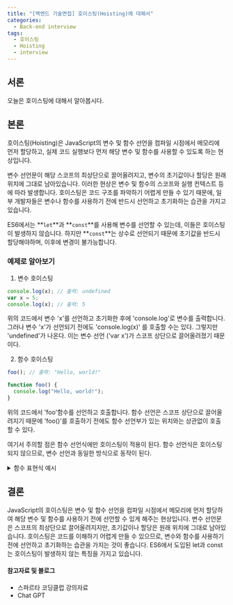```yaml
---
title: "[백엔드 기술면접] 호이스팅(Hoisting)에 대해서"
categories:
  - Back-end interview
tags:
  - 호이스팅
  - Hoisting
  - interview
---
```


## 서론 
오늘은 호이스팅에 대해서 알아봅시다. 

## 본론 
호이스팅(Hoisting)은 JavaScript의 변수 및 함수 선언을 컴파일 시점에서 메모리에 먼저 할당하고, 실제 코드 실행보다 먼저 해당 변수 및 함수를 사용할 수 있도록 하는 현상입니다.

변수 선언문이 해당 스코프의 최상단으로 끌어올려지고, 변수의 초기값이나 할당은 원래 위치에 그대로 남아있습니다. 이러한 현상은 변수 및 함수의 스코프와 실행 컨텍스트 등에 따라 발생합니다. 호이스팅은 코드 구조를 파악하기 어렵게 만들 수 있기 때문에, 일부 개발자들은 변수나 함수를 사용하기 전에 반드시 선언하고 초기화하는 습관을 가지고 있습니다.

ES6에서는 **`let`**과 **`const`**를 사용해 변수를 선언할 수 있는데, 이들은 호이스팅이 발생하지 않습니다. 하지만 **`const`**는 상수로 선언되기 때문에 초기값을 반드시 할당해야하며, 이후에 변경이 불가능합니다.

### 예제로 알아보기 
1. 변수 호이스팅 
```javascript
console.log(x); // 출력: undefined
var x = 5;
console.log(x); // 출력: 5
```  
위의 코드에서 변수 'x'를 선언하고 초기화한 후에 'console.log'로 변수를 출력합니다.  
그러나 변수 'x'가 선언되기 전에도 'console.log(x)' 를 호출할 수는 있다. 그렇지만 'undefined'가 나온다. 이는 변수 선언 ('var x')가 스코프 상단으로 끌어올려졌기 때문이다.   

2. 함수 호이스팅  

```javascript
foo(); // 출력: "Hello, world!"

function foo() {
  console.log("Hello, world!");
}
```

위의 코드에서 'foo'함수를 선언하고 호출합니다. 함수 선언은 스코프 상단으로 끌어올려지기 때문에 'foo()'를 호출하기 전에도 함수 선언부가 있는 위치와는 상관없이 호출할 수 있다.  

여기서 주의할 점은 함수 선언식에만 호이스팅이 적용이 된다. 함수 선언식은 호이스팅되지 않으므로, 변수 선언과 동일한 방식으로 동작이 된다.

<details>
<summary> 함수 표현식 예시</summary> 
<div markdown="1">       
```javascript
var add = function(a, b) {
  return a + b;
};
```
함수 표현식은 변수에 함수를 할당하는 형태이므로, 변수의 호이스팅 규칙에 따라 변수 선언만 호이스팅되고 함수 선언부는 호이스팅되지 않습니다. 따라서 함수 표현식은 변수가 선언되 이후부터 사용할 수 있다.
</div>
</details>  

## 결론 
JavaScript의 호이스팅은 변수 및 함수 선언을 컴파일 시점에서 메모리에 먼저 할당하여 해당 변수 및 함수를 사용하기 전에 선언할 수 있게 해주는 현상입니다. 변수 선언문은 스코프의 최상단으로 끌어올려지지만, 초기값이나 할당은 원래 위치에 그대로 남아있습니다. 호이스팅은 코드를 이해하기 어렵게 만들 수 있으므로, 변수와 함수를 사용하기 전에 선언하고 초기화하는 습관을 가지는 것이 좋습니다. ES6에서 도입된 let과 const는 호이스팅이 발생하지 않는 특징을 가지고 있습니다. 

#### 참고자료 및 블로그   
- 스파르타 코딩클럽 강의자료 
- Chat GPT 